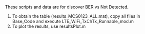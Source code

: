 These scripts and data are for discover BER vs Not Detected.

1. To obtain the table (results_MCS0123_ALL.mat), copy all files in Base_Code and execute LTE_WiFi_TxChTx_Runnable_mod.m
2. To plot the results, use resultsPlot.m